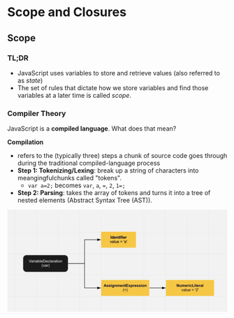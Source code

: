 # Scope and Closures

## Scope

### TL;DR
- JavaScript uses variables to store and retrieve values (also referred to as _state_)
- The set of rules that dictate how we store variables and find those variables at a later time is called _scope_. 

### Compiler Theory
JavaScript is a **compiled language**. What does that mean?

**Compilation** 
- refers to the (typically three) steps a chunk of source code goes through during the traditional compiled-language process
- **Step 1: Tokenizing/Lexing**: break up a string of characters into meangingfulchunks called "tokens".
	- `var a=2;` becomes `var`, `a`, `=`, `2`, `1=;`
- **Step 2: Parsing**: takes the array of tokens and turns it into a tree of nested elements (Abstract Syntax Tree (AST)).
	
![Example Abstract Syntax Tree](AST.png)
